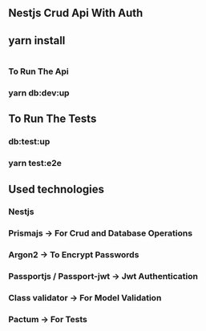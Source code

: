 ## Nestjs Crud Api With Auth

## yarn install
#
### To Run The Api
  ### yarn db:dev:up

## To Run The Tests
  ### db:test:up
  ### yarn test:e2e

## Used technologies
  ### Nestjs
  ### Prismajs -> For Crud and Database Operations
  ### Argon2 -> To Encrypt Passwords
  ### Passportjs / Passport-jwt -> Jwt Authentication
  ### Class validator -> For Model Validation
  ### Pactum -> For Tests
  
